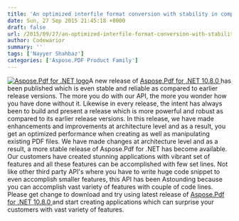 ```yaml
---
title: 'An optimized interfile format conversion with stability in complex scenarios with Aspose.Pdf for .NET 10.8.0'
date: Sun, 27 Sep 2015 21:45:18 +0000
draft: false
url: /2015/09/27/an-optimized-interfile-format-conversion-with-stability-in-complex-scenarios-with-aspose.pdf-for-.net-10.8.0/
author: Codewarior
summary: ''
tags: ['Nayyer Shahbaz']
categories: ['Aspose.PDF Product Family']
---
```


[![Aspose.Pdf for .NET logo][1]](https://blog.aspose.com/wp-content/uploads/sites/2/2013/06/aspose-Pdf-for-net_100.png)A new release of [Aspose.Pdf for .NET 10.8.0 ][2] has been published which is even stable and reliable as compared to earlier release versions. The more you do with our API, the more you wonder how you have done without it. Likewise in every release, the intent has always been to build and present a release which is more powerful and robust as compared to its earlier release versions. In this release, we have made enhancements and improvements at architecture level and as a result, you get an optimized performance when creating as well as manipulating existing PDF files. We have made changes at architecture level and as a result, a more stable release of Aspose.Pdf for .NET has become available. Our customers have created stunning applications with vibrant set of features and all these features can be accomplished with few set lines. Not like other third party API's where you have to write huge code snippet to even accomplish smaller features, this API has been Astounding because you can accomplish vast variety of features with couple of code lines. Please get change to download and try using latest release of [Aspose.Pdf for .NET 10.8.0 ][3] and start creating applications which can surprise your customers with vast variety of features.




[1]: https://blog.aspose.com/wp-content/uploads/sites/2/2013/06/aspose-Pdf-for-net_100.png "Aspose.Pdf for .NET logo"
[2]: http://www.aspose.com/community/files/51/.net-components/aspose.pdf-for-.net/entry655531.aspx
[3]: http://www.aspose.com/community/files/51/.net-components/aspose.pdf-for-.net/entry655531.aspx




